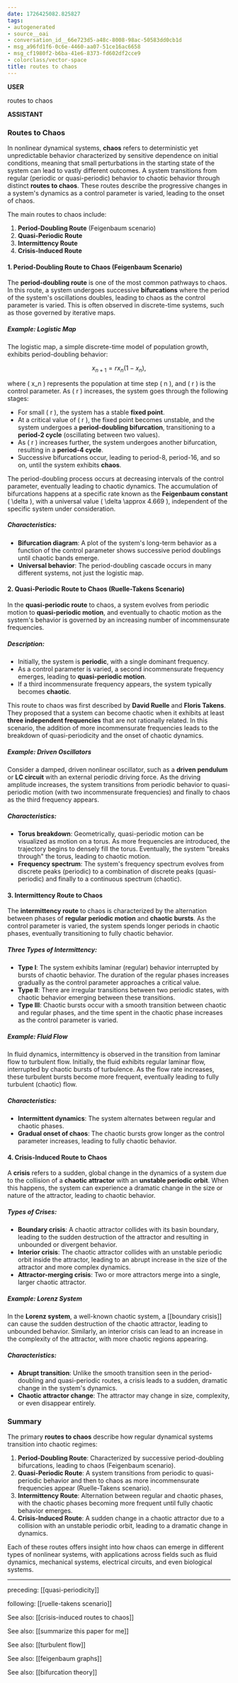 ```yaml
---
date: 1726425082.825827
tags:
- autogenerated
- source__oai
- conversation_id__66e723d5-a48c-8008-98ac-50583dd0cb1d
- msg_a96fd1f6-0c6e-4460-aa07-51ce16ac6658
- msg_cf1980f2-b6ba-41e6-8373-fd602df2cce9
- colorclass/vector-space
title: routes to chaos
---
```


**USER**

routes to chaos


**ASSISTANT**

### Routes to Chaos

In nonlinear dynamical systems, **chaos** refers to deterministic yet unpredictable behavior characterized by sensitive dependence on initial conditions, meaning that small perturbations in the starting state of the system can lead to vastly different outcomes. A system transitions from regular (periodic or quasi-periodic) behavior to chaotic behavior through distinct **routes to chaos**. These routes describe the progressive changes in a system's dynamics as a control parameter is varied, leading to the onset of chaos.

The main routes to chaos include:

1. **Period-Doubling Route** (Feigenbaum scenario)
2. **Quasi-Periodic Route**
3. **Intermittency Route**
4. **Crisis-Induced Route**

#### 1. **Period-Doubling Route to Chaos (Feigenbaum Scenario)**

The **period-doubling route** is one of the most common pathways to chaos. In this route, a system undergoes successive **bifurcations** where the period of the system's oscillations doubles, leading to chaos as the control parameter is varied. This is often observed in discrete-time systems, such as those governed by iterative maps.

##### Example: Logistic Map

The logistic map, a simple discrete-time model of population growth, exhibits period-doubling behavior:

$$
x_{n+1} = r x_n (1 - x_n),
$$

where \( x_n \) represents the population at time step \( n \), and \( r \) is the control parameter. As \( r \) increases, the system goes through the following stages:

- For small \( r \), the system has a stable **fixed point**.
- At a critical value of \( r \), the fixed point becomes unstable, and the system undergoes a **period-doubling bifurcation**, transitioning to a **period-2 cycle** (oscillating between two values).
- As \( r \) increases further, the system undergoes another bifurcation, resulting in a **period-4 cycle**.
- Successive bifurcations occur, leading to period-8, period-16, and so on, until the system exhibits **chaos**.

The period-doubling process occurs at decreasing intervals of the control parameter, eventually leading to chaotic dynamics. The accumulation of bifurcations happens at a specific rate known as the **Feigenbaum constant** \( \delta \), with a universal value \( \delta \approx 4.669 \), independent of the specific system under consideration.

##### Characteristics:
- **Bifurcation diagram**: A plot of the system's long-term behavior as a function of the control parameter shows successive period doublings until chaotic bands emerge.
- **Universal behavior**: The period-doubling cascade occurs in many different systems, not just the logistic map.

#### 2. **Quasi-Periodic Route to Chaos (Ruelle-Takens Scenario)**

In the **quasi-periodic route** to chaos, a system evolves from periodic motion to **quasi-periodic motion**, and eventually to chaotic motion as the system's behavior is governed by an increasing number of incommensurate frequencies.

##### Description:

- Initially, the system is **periodic**, with a single dominant frequency.
- As a control parameter is varied, a second incommensurate frequency emerges, leading to **quasi-periodic motion**.
- If a third incommensurate frequency appears, the system typically becomes **chaotic**.

This route to chaos was first described by **David Ruelle** and **Floris Takens**. They proposed that a system can become chaotic when it exhibits at least **three independent frequencies** that are not rationally related. In this scenario, the addition of more incommensurate frequencies leads to the breakdown of quasi-periodicity and the onset of chaotic dynamics.

##### Example: Driven Oscillators

Consider a damped, driven nonlinear oscillator, such as a **driven pendulum** or **LC circuit** with an external periodic driving force. As the driving amplitude increases, the system transitions from periodic behavior to quasi-periodic motion (with two incommensurate frequencies) and finally to chaos as the third frequency appears.

##### Characteristics:
- **Torus breakdown**: Geometrically, quasi-periodic motion can be visualized as motion on a torus. As more frequencies are introduced, the trajectory begins to densely fill the torus. Eventually, the system "breaks through" the torus, leading to chaotic motion.
- **Frequency spectrum**: The system's frequency spectrum evolves from discrete peaks (periodic) to a combination of discrete peaks (quasi-periodic) and finally to a continuous spectrum (chaotic).

#### 3. **Intermittency Route to Chaos**

The **intermittency route** to chaos is characterized by the alternation between phases of **regular periodic motion** and **chaotic bursts**. As the control parameter is varied, the system spends longer periods in chaotic phases, eventually transitioning to fully chaotic behavior.

##### Three Types of Intermittency:
- **Type I**: The system exhibits laminar (regular) behavior interrupted by bursts of chaotic behavior. The duration of the regular phases increases gradually as the control parameter approaches a critical value.
- **Type II**: There are irregular transitions between two periodic states, with chaotic behavior emerging between these transitions.
- **Type III**: Chaotic bursts occur with a smooth transition between chaotic and regular phases, and the time spent in the chaotic phase increases as the control parameter is varied.

##### Example: Fluid Flow

In fluid dynamics, intermittency is observed in the transition from laminar flow to turbulent flow. Initially, the fluid exhibits regular laminar flow, interrupted by chaotic bursts of turbulence. As the flow rate increases, these turbulent bursts become more frequent, eventually leading to fully turbulent (chaotic) flow.

##### Characteristics:
- **Intermittent dynamics**: The system alternates between regular and chaotic phases.
- **Gradual onset of chaos**: The chaotic bursts grow longer as the control parameter increases, leading to fully chaotic behavior.

#### 4. **Crisis-Induced Route to Chaos**

A **crisis** refers to a sudden, global change in the dynamics of a system due to the collision of a **chaotic attractor** with an **unstable periodic orbit**. When this happens, the system can experience a dramatic change in the size or nature of the attractor, leading to chaotic behavior.

##### Types of Crises:
- **Boundary crisis**: A chaotic attractor collides with its basin boundary, leading to the sudden destruction of the attractor and resulting in unbounded or divergent behavior.
- **Interior crisis**: The chaotic attractor collides with an unstable periodic orbit inside the attractor, leading to an abrupt increase in the size of the attractor and more complex dynamics.
- **Attractor-merging crisis**: Two or more attractors merge into a single, larger chaotic attractor.

##### Example: Lorenz System

In the **Lorenz system**, a well-known chaotic system, a [[boundary crisis]] can cause the sudden destruction of the chaotic attractor, leading to unbounded behavior. Similarly, an interior crisis can lead to an increase in the complexity of the attractor, with more chaotic regions appearing.

##### Characteristics:
- **Abrupt transition**: Unlike the smooth transition seen in the period-doubling and quasi-periodic routes, a crisis leads to a sudden, dramatic change in the system's dynamics.
- **Chaotic attractor change**: The attractor may change in size, complexity, or even disappear entirely.

### Summary

The primary **routes to chaos** describe how regular dynamical systems transition into chaotic regimes:

1. **Period-Doubling Route**: Characterized by successive period-doubling bifurcations, leading to chaos (Feigenbaum scenario).
2. **Quasi-Periodic Route**: A system transitions from periodic to quasi-periodic behavior and then to chaos as more incommensurate frequencies appear (Ruelle-Takens scenario).
3. **Intermittency Route**: Alternation between regular and chaotic phases, with the chaotic phases becoming more frequent until fully chaotic behavior emerges.
4. **Crisis-Induced Route**: A sudden change in a chaotic attractor due to a collision with an unstable periodic orbit, leading to a dramatic change in dynamics.

Each of these routes offers insight into how chaos can emerge in different types of nonlinear systems, with applications across fields such as fluid dynamics, mechanical systems, electrical circuits, and even biological systems.


---

preceding: [[quasi-periodicity]]  


following: [[ruelle-takens scenario]]

See also: [[crisis-induced routes to chaos]]


See also: [[summarize this paper for me]]


See also: [[turbulent flow]]


See also: [[feigenbaum graphs]]


See also: [[bifurcation theory]]